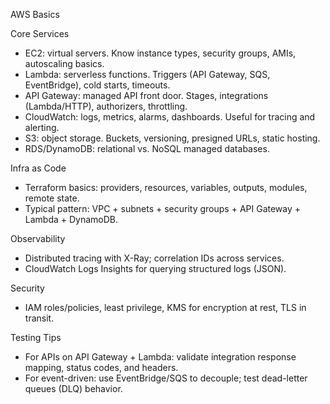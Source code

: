 AWS Basics

Core Services
- EC2: virtual servers. Know instance types, security groups, AMIs, autoscaling basics.
- Lambda: serverless functions. Triggers (API Gateway, SQS, EventBridge), cold starts, timeouts.
- API Gateway: managed API front door. Stages, integrations (Lambda/HTTP), authorizers, throttling.
- CloudWatch: logs, metrics, alarms, dashboards. Useful for tracing and alerting.
- S3: object storage. Buckets, versioning, presigned URLs, static hosting.
- RDS/DynamoDB: relational vs. NoSQL managed databases.

Infra as Code
- Terraform basics: providers, resources, variables, outputs, modules, remote state.
- Typical pattern: VPC + subnets + security groups + API Gateway + Lambda + DynamoDB.

Observability
- Distributed tracing with X-Ray; correlation IDs across services.
- CloudWatch Logs Insights for querying structured logs (JSON).

Security
- IAM roles/policies, least privilege, KMS for encryption at rest, TLS in transit.

Testing Tips
- For APIs on API Gateway + Lambda: validate integration response mapping, status codes, and headers.
- For event-driven: use EventBridge/SQS to decouple; test dead-letter queues (DLQ) behavior.

